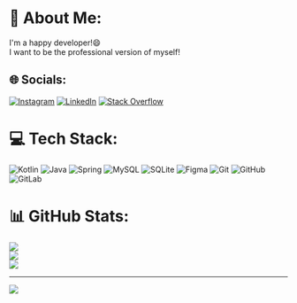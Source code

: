 # 💫 About Me:
I'm a happy developer!😄<br>I want to be the professional version of myself!


## 🌐 Socials:
[![Instagram](https://img.shields.io/badge/Instagram-%23E4405F.svg?logo=Instagram&logoColor=white)](https://instagram.com/omidi_developer) [![LinkedIn](https://img.shields.io/badge/LinkedIn-%230077B5.svg?logo=linkedin&logoColor=white)]([[https://linkedin.com/in/https://www.linkedin.com/in/mohammad-omidi-zadeh-948740263](https://www.linkedin.com/in/mohammad-omidi-zadeh-948740263?lipi=urn%3Ali%3Apage%3Ad_flagship3_profile_view_base_contact_details%3BwD1PQB%2FTQyyi6dX1XSCuOQ%3D%3D)](https://www.linkedin.com/in/mohammad-omidi-zadeh-948740263/)) [![Stack Overflow](https://img.shields.io/badge/-Stackoverflow-FE7A16?logo=stack-overflow&logoColor=white)]([https://stackoverflow.com/users/user:21842707](https://stackoverflow.com/users/21842707/mohammad-omidi)) 

# 💻 Tech Stack:
![Kotlin](https://img.shields.io/badge/kotlin-%237F52FF.svg?style=for-the-badge&logo=kotlin&logoColor=white) ![Java](https://img.shields.io/badge/java-%23ED8B00.svg?style=for-the-badge&logo=openjdk&logoColor=white) ![Spring](https://img.shields.io/badge/spring-%236DB33F.svg?style=for-the-badge&logo=spring&logoColor=white) ![MySQL](https://img.shields.io/badge/mysql-4479A1.svg?style=for-the-badge&logo=mysql&logoColor=white) ![SQLite](https://img.shields.io/badge/sqlite-%2307405e.svg?style=for-the-badge&logo=sqlite&logoColor=white) ![Figma](https://img.shields.io/badge/figma-%23F24E1E.svg?style=for-the-badge&logo=figma&logoColor=white) ![Git](https://img.shields.io/badge/git-%23F05033.svg?style=for-the-badge&logo=git&logoColor=white) ![GitHub](https://img.shields.io/badge/github-%23121011.svg?style=for-the-badge&logo=github&logoColor=white) ![GitLab](https://img.shields.io/badge/gitlab-%23181717.svg?style=for-the-badge&logo=gitlab&logoColor=white)
# 📊 GitHub Stats:
![](https://github-readme-stats.vercel.app/api?username=omidideveloper&theme=dark&hide_border=false&include_all_commits=false&count_private=false)<br/>
![](https://github-readme-streak-stats.herokuapp.com/?user=omidideveloper&theme=dark&hide_border=false)<br/>
![](https://github-readme-stats.vercel.app/api/top-langs/?username=omidideveloper&theme=dark&hide_border=false&include_all_commits=false&count_private=false&layout=compact)

---
[![](https://visitcount.itsvg.in/api?id=omidideveloper&icon=0&color=0)](https://visitcount.itsvg.in)

<!-- Proudly created with GPRM ( https://gprm.itsvg.in ) -->
